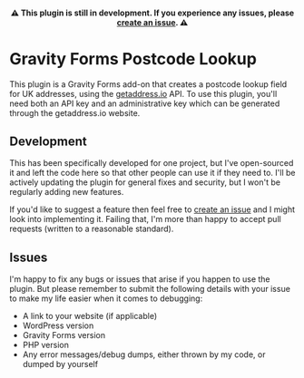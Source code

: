 <h4 align="center">⚠️ This plugin is still in development. If you experience any issues, please <a href="https://github.com/Vyygir/gf-postcode-lookup/issues/new" target="_blank">create an issue</a>. ⚠️</h4>

# Gravity Forms Postcode Lookup

This plugin is a Gravity Forms add-on that creates a postcode lookup field for UK addresses, using the [getaddress.io](https://getaddress.io)
API. To use this plugin, you'll need both an API key and an administrative key which can be generated through the getaddress.io website.

## Development

This has been specifically developed for one project, but I've open-sourced it and left the code here so that other people can use it if
they need to. I'll be actively updating the plugin for general fixes and security, but I won't be regularly adding new features.

If you'd like to suggest a feature then feel free to [create an issue](https://github.com/Vyygir/gf-postcode-lookup/issues/new) and I might
look into implementing it. Failing that, I'm more than happy to accept pull requests (written to a reasonable standard).

## Issues

I'm happy to fix any bugs or issues that arise if you happen to use the plugin. But please remember to submit the following details with
your issue to make my life easier when it comes to debugging:

- A link to your website (if applicable)
- WordPress version
- Gravity Forms version
- PHP version
- Any error messages/debug dumps, either thrown by my code, or dumped by yourself
